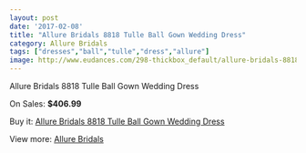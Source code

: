 ```yaml
---
layout: post
date: '2017-02-08'
title: "Allure Bridals 8818 Tulle Ball Gown Wedding Dress"
category: Allure Bridals
tags: ["dresses","ball","tulle","dress","allure"]
image: http://www.eudances.com/298-thickbox_default/allure-bridals-8818-tulle-ball-gown-wedding-dress.jpg
---
```

Allure Bridals 8818 Tulle Ball Gown Wedding Dress

On Sales: **$406.99**
<a href="https://www.eudances.com/en/allure-bridals/91-allure-bridals-8818-tulle-ball-gown-wedding-dress.html"><amp-img layout="responsive" width="600" height="600" src="//www.eudances.com/298-thickbox_default/allure-bridals-8818-tulle-ball-gown-wedding-dress.jpg" alt="Allure Bridals 8818 Tulle Ball Gown Wedding Dress 0" /></a>
<a href="https://www.eudances.com/en/allure-bridals/91-allure-bridals-8818-tulle-ball-gown-wedding-dress.html"><amp-img layout="responsive" width="600" height="600" src="//www.eudances.com/301-thickbox_default/allure-bridals-8818-tulle-ball-gown-wedding-dress.jpg" alt="Allure Bridals 8818 Tulle Ball Gown Wedding Dress 1" /></a>
<a href="https://www.eudances.com/en/allure-bridals/91-allure-bridals-8818-tulle-ball-gown-wedding-dress.html"><amp-img layout="responsive" width="600" height="600" src="//www.eudances.com/300-thickbox_default/allure-bridals-8818-tulle-ball-gown-wedding-dress.jpg" alt="Allure Bridals 8818 Tulle Ball Gown Wedding Dress 2" /></a>
<a href="https://www.eudances.com/en/allure-bridals/91-allure-bridals-8818-tulle-ball-gown-wedding-dress.html"><amp-img layout="responsive" width="600" height="600" src="//www.eudances.com/299-thickbox_default/allure-bridals-8818-tulle-ball-gown-wedding-dress.jpg" alt="Allure Bridals 8818 Tulle Ball Gown Wedding Dress 3" /></a>

Buy it: [Allure Bridals 8818 Tulle Ball Gown Wedding Dress](https://www.eudances.com/en/allure-bridals/91-allure-bridals-8818-tulle-ball-gown-wedding-dress.html "Allure Bridals 8818 Tulle Ball Gown Wedding Dress")

View more: [Allure Bridals](https://www.eudances.com/en/2-allure-bridals "Allure Bridals")